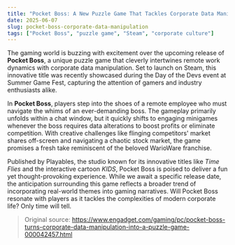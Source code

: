 ```yaml
---
title: "Pocket Boss: A New Puzzle Game That Tackles Corporate Data Manipulation"
date: 2025-06-07
slug: pocket-boss-corporate-data-manipulation
tags: ["Pocket Boss", "puzzle game", "Steam", "corporate culture"]
---
```


The gaming world is buzzing with excitement over the upcoming release of **Pocket Boss**, a unique puzzle game that cleverly intertwines remote work dynamics with corporate data manipulation. Set to launch on Steam, this innovative title was recently showcased during the Day of the Devs event at Summer Game Fest, capturing the attention of gamers and industry enthusiasts alike.

In **Pocket Boss**, players step into the shoes of a remote employee who must navigate the whims of an ever-demanding boss. The gameplay primarily unfolds within a chat window, but it quickly shifts to engaging minigames whenever the boss requires data alterations to boost profits or eliminate competition. With creative challenges like flinging competitors' market shares off-screen and navigating a chaotic stock market, the game promises a fresh take reminiscent of the beloved WarioWare franchise.

Published by Playables, the studio known for its innovative titles like *Time Flies* and the interactive cartoon *KIDS*, Pocket Boss is poised to deliver a fun yet thought-provoking experience. While we await a specific release date, the anticipation surrounding this game reflects a broader trend of incorporating real-world themes into gaming narratives. Will Pocket Boss resonate with players as it tackles the complexities of modern corporate life? Only time will tell.

> Original source: https://www.engadget.com/gaming/pc/pocket-boss-turns-corporate-data-manipulation-into-a-puzzle-game-000042457.html